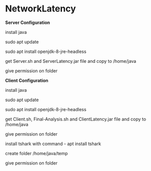 # NetworkLatency
**Server Configuration**

install java

sudo apt update

sudo apt install openjdk-8-jre-headless

get Server.sh and ServerLatency.jar file and copy to /home/java

give permission on folder


**Client Configuration**

install java

sudo apt update

sudo apt install openjdk-8-jre-headless

get Client.sh, Final-Analysis.sh and ClientLatency.jar file and copy to /home/java

give permission on folder

install tshark with command  - apt install tshark

create folder /home/java/temp

give permission on folder

